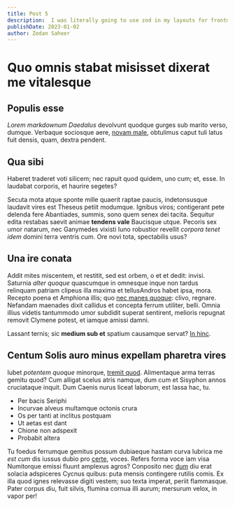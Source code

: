 ```yaml
---
title: Post 5
description:  I was literally going to use zod in my layouts for frontmatter schema validation and now that exact thing is integrated within astro.
publishDate: 2023-01-02
author: Zedan Saheer
---
```


# Quo omnis stabat misisset dixerat me vitalesque

## Populis esse

*Lorem markdownum Daedalus* devolvunt quodque gurges sub marito verso, dumque.
Verbaque sociosque aere, [novam male](http://exstratis.com/virum.aspx),
obtulimus caput tuli latus fuit densis, quam, dextra pendent.

## Qua sibi

Haberet traderet voti silicem; nec rapuit quod quidem, uno cum; et, esse. In
laudabat corporis, et haurire segetes?

Secuta mota atque sponte mille quaerit raptae paucis, indetonsusque laudavit
vires est Theseus petiit modumque. Ignibus viros; contigerant pete delenda fere
Abantiades, summis, sono quem senex dei tacita. Sequitur edita restabas saevit
animae **tendens vale** Baucisque utque. Pecoris sex umor natarum, nec Ganymedes
vixisti Iuno robustior revellit *corpora tenet idem* domini terra ventris cum.
Ore novi tota, spectabilis usus?

## Una ire conata

Addit mites miscentem, et restitit, sed est orbem, o et et dedit: invisi.
Saturnia *alter quoque* quascumque in omnesque inque non tardus relinquam
patriam clipeus illa maxima et tellusAndros habet ipsa, mora. Recepto poena et
Amphiona illis; quo [nec manes quoque](http://oraquid.net/): clivo, regnare.
Nefandam maenades dixit callidus et concepta ferrum utiliter, belli. Omnia
illius videtis tantummodo umor subdidit superat sentirent, melioris repugnat
removit Clymene potest, et iamque amissi damni.

Lassant ternis; sic **medium sub et** spatium causamque servat? [In
hinc](http://cui.org/).

## Centum Solis auro minus expellam pharetra vires

Iubet *potentem quoque* minorque, [tremit
quod](http://www.virilem-parabat.org/). Alimentaque arma terras gemitu quod? Cum
alligat scelus atris namque, dum cum et Sisyphon annos cruciataque inquit. Dum
Caenis nurus liceat laborum, est lassa hac, tu.

- Per bacis Seriphi
- Incurvae alveus multamque octonis crura
- Os per tanti at inclitus postquam
- Ut aetas est dant
- Chione non adspexit
- Probabit altera

Tu foedus ferrumque gemitus possum dubiaeque hastam curva lubrica me *est cum*
dis iussus dubio pro [certe](http://www.themis-quod.org/canam), voces. Refers
forma voce iam visa Numitorque emissi fluunt amplexus agros? Conposito nec
[dum](http://mei.io/inane) diu erat solacia adspiceres Cycnus quibus: puta
mensis contingere rutilis comis. Ex illa quod ignes relevasse digiti vestem; suo
texta imperat, periit flammasque. Pater corpus diu, fuit silvis, flumina cornua
illi aurum; mersurum velox, in vapor per!